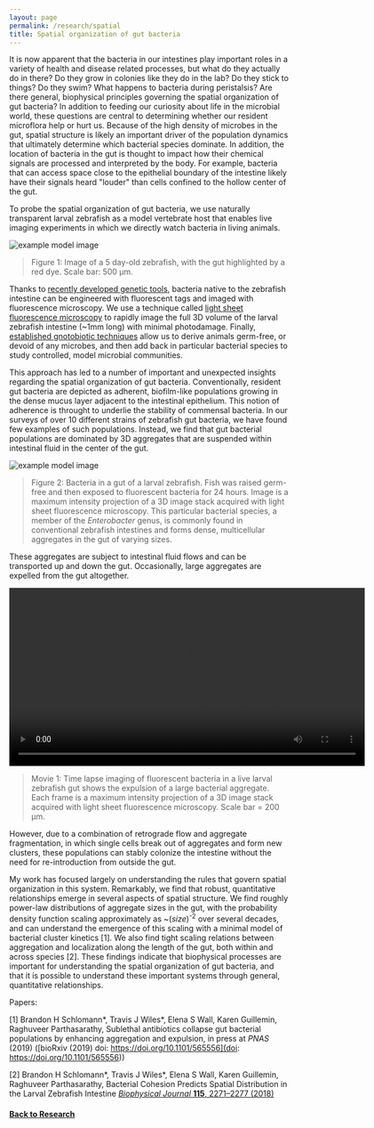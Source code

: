 ```yaml
---
layout: page
permalink: /research/spatial
title: Spatial organization of gut bacteria
---
```


It is now apparent that the bacteria in our intestines play important roles in a variety of health and disease related processes, but what do they actually do in there? Do they grow in colonies like they do in the lab? Do they stick to things? Do they swim? What happens to bacteria during peristalsis? Are there general, biophysical principles governing the spatial organization of gut bacteria? In addition to feeding our curiosity about life in the microbial world, these questions are central to determining whether our resident microflora help or hurt us. Because of the high density of microbes in the gut, spatial structure is likely an important driver of the population dynamics that ultimately determine which bacterial species dominate. In addition, the location of bacteria in the gut is thought to impact how their chemical signals are processed and interpreted by the body. For example, bacteria that can access space close to the epithelial boundary of the intestine likely  have their signals heard "louder" than cells confined to the hollow center of the gut. 


To probe the spatial organization of gut bacteria, we use naturally transparent larval zebrafish as a model vertebrate host that enables live imaging experiments in which we directly watch bacteria in living animals.

![example model image]({{site.baseurl}}/assets/zebrafish_image.png)

> Figure 1: Image of a 5 day-old zebrafish, with the gut highlighted by a red dye. Scale bar: 500 &mu;m.
> 


Thanks to [recently developed genetic tools](https://mbio.asm.org/content/9/5/e01877-18), bacteria native to the zebrafish intestine can be engineered with fluorescent tags and imaged with fluorescence microscopy. We use a technique called [light sheet fluorescence microscopy](https://www.sciencedirect.com/science/article/pii/S1369527417301376?via%3Dihub) to rapidly image the full 3D volume of the larval zebrafish intestine (~1mm long) with minimal photodamage. Finally, [established gnotobiotic techniques](https://www.sciencedirect.com/science/article/pii/S0091679X16301571?via%3Dihub) allow us to derive animals germ-free, or devoid of any microbes, and then add back in particular bacterial species to study controlled, model microbial communities.


This approach has led to a number of important and unexpected insights regarding the spatial organization of gut bacteria. Conventionally, resident gut bacteria are depicted as adherent, biofilm-like populations growing in the dense mucus layer adjacent to the intestinal epithelium. This notion of adherence is throught to underlie the stability of commensal bacteria. In our surveys of over 10 different strains of zebrafish gut bacteria, we have found few examples of such populations. Instead, we find that gut bacterial populations are dominated by 3D aggregates that are suspended within intestinal fluid in the center of the gut.

![example model image]({{site.baseurl}}/assets/ent_mip.jpg)
> Figure 2: Bacteria in a gut of a larval zebrafish. Fish was raised germ-free and then exposed to fluorescent bacteria for 24 hours. Image is a maximum intensity projection of a 3D image stack acquired with light sheet fluorescence microscopy. This particular bacterial species, a member of the *Enterobacter* genus, is commonly found in conventional zebrafish intestines and forms dense, multicellular aggregates in the gut of varying sizes.
> 

These aggregates are subject to intestinal fluid flows and can be transported up and down the gut. Occasionally, large aggregates are expelled from the gut altogether.

<video width="640" controls>
  <source src="{{site.baseurl}}/assets/ent_expulsion.mp4" type="video/mp4">
</video>

> Movie 1: Time lapse imaging of fluorescent bacteria in a live larval zebrafish gut shows the expulsion of a large bacterial aggregate. Each frame is a maximum intensity projection of a 3D image stack acquired with light sheet fluorescence microscopy. Scale bar = 200 &mu;m. 
 
However, due to a combination of retrograde flow and aggregate fragmentation, in which single cells break out of aggregates and form new clusters, these populations can stably colonize the intestine without the need for re-introduction from outside the gut. 

My work has focused largely on understanding the rules that govern spatial organization in this system. Remarkably, we find that robust, quantitative relationships emerge in several aspects of spatial structure. We find roughly power-law distributions of aggregate sizes in the gut, with the probability density function scaling approximately as ~(*size*)<sup>-2</sup> over several decades, and can understand the emergence of this scaling with a minimal model of bacterial cluster kinetics [1]. We also find  tight scaling relations between aggregation and localization along the length of the gut, both within and across species [2]. These findings indicate that biophysical processes are important for understanding the spatial organization of gut bacteria, and that it is possible to understand these important systems through general, quantitative relationships.

Papers:

[1] Brandon H Schlomann\*, Travis J Wiles\*, Elena S Wall, Karen Guillemin, Raghuveer Parthasarathy, Sublethal antibiotics collapse gut bacterial populations by enhancing aggregation and expulsion, in press at *PNAS* (2019) ([bioRxiv (2019) doi: https://doi.org/10.1101/565556](doi: https://doi.org/10.1101/565556))

[2] Brandon H Schlomann\*, Travis J Wiles\*, Elena S Wall, Karen Guillemin, Raghuveer Parthasarathy, Bacterial Cohesion Predicts Spatial Distribution in the Larval Zebrafish Intestine [*Biophysical Journal* **115**, 2271–2277 (2018)](https://www.sciencedirect.com/science/article/pii/S0006349518311652)


#### [Back to Research]({{site.baseurl}}/research)





